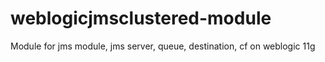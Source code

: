 # weblogicjmsclustered-module
Module for jms module, jms server, queue, destination, cf on weblogic 11g
